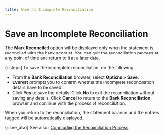 ```yaml
---
title: Save an Incomplete Reconciliation
---
```


# Save an Incomplete Reconciliation


The **Mark Reconciled** option will  be displayed only when the statement is reconciled with the bank account.  You can quit the reconciliation process at any point of time and return  to it at a later date.


{:.steps}
To save the incomplete reconciliation, do  the following:

- From the **Bank Reconciliation** browser, select  **Options &gt; Save**.
- **Everest**  prompts you to confirm whether the incomplete reconciliation details have  to be saved.
- Click **Yes** to save the details. Click **No** to exit the reconciliation without  saving any details. Click **Cancel**  to return to the **Bank Reconciliation**  browser and continue with the process of reconciliation.



When you return to the reconciliation, the statement balance and the  entries tagged will be automatically displayed.


{:.see_also}
See also
: [Concluding  the Reconciliation Process]({{site.acc_baseurl}}/bank-reconciliation/reconciling-an-account/concluding_the_reconciliation_process.html)
